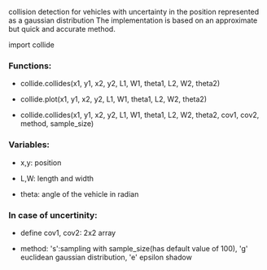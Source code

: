 collision detection for vehicles with uncertainty in the position represented as a gaussian distribution
The implementation is based on an approximate but quick and accurate method.

import collide

### Functions:

* collide.collides(x1, y1, x2, y2, L1, W1, theta1, L2, W2, theta2)

* collide.plot(x1, y1, x2, y2, L1, W1, theta1, L2, W2, theta2)

* collide.collides(x1, y1, x2, y2, L1, W1, theta1, L2, W2, theta2, cov1, cov2, method, sample_size)







### Variables:

* x,y: position

* L,W: length and width

* theta: angle of the vehicle in radian


### In case of uncertinity:

* define cov1, cov2: 2x2 array

* method: 's':sampling with sample_size(has default value of 100), 'g' euclidean gaussian distribution, 'e' epsilon shadow

